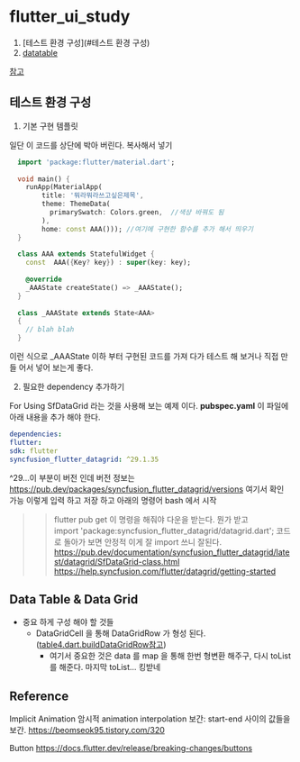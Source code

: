 # flutter_ui_study

1. [테스트 환경 구성](#테스트 환경 구성)
2. [datatable](#data-table--data-grid)

[참고](#reference)


## 테스트 환경 구성

1. 기본 구현 템플릿

  일단 이 코드를 상단에 박아 버린다. 복사해서 넣기 
  ```dart
    import 'package:flutter/material.dart';
    
    void main() {
      runApp(MaterialApp(
          title: '뭐라뭐라쓰고싶은제목',
          theme: ThemeData(
            primarySwatch: Colors.green,  //색상 바꿔도 됨
          ),
          home: const AAA())); //여기에 구현한 함수를 추가 해서 띄우기
    }
    
    class AAA extends StatefulWidget {
      const  AAA({Key? key}) : super(key: key);
    
      @override
      _AAAState createState() => _AAAState();
    }
    
    class _AAAState extends State<AAA> 
    {
      // blah blah
    }
  ```
  이런 식으로 _AAAState 이하 부터 구현된 코드를 가져 다가 테스트 해 보거나 직접 만들 어서 넣어 보는게 좋다. 

2. 필요한 dependency 추가하기

  For Using SfDataGrid 라는 것을 사용해 보는 예제 이다.
  **pubspec.yaml** 이 파일에 아래 내용을 추가 해야 한다.
  ```yaml
  dependencies:
  flutter:
  sdk: flutter
  syncfusion_flutter_datagrid: ^29.1.35
  ```
  ^29...이 부분이 버전 인데 버전 정보는 https://pub.dev/packages/syncfusion_flutter_datagrid/versions 여기서 확인 가능
  이렇게 입력 하고 저장 하고 아래의 명령어 bash 에서 시작
  >> flutter pub get
  이 명령을 해줘야 다운을 받는다. 뭔가 받고  
  >> import 'package:syncfusion_flutter_datagrid/datagrid.dart';
  코드로 돌아가 보면 안정적 이게 잘 import 쓰니 잘된다.
  https://pub.dev/documentation/syncfusion_flutter_datagrid/latest/datagrid/SfDataGrid-class.html
  https://help.syncfusion.com/flutter/datagrid/getting-started
  
## Data Table & Data Grid

- 중요 하게 구성 해야 할 것들
  - DataGridCell 을 통해 DataGridRow 가 형성 된다. ([table4.dart.buildDataGridRow참고](lib/tables/table4.dart:131))
    - 여기서 중요한 것은  data 를 map 을 통해 한번 형변환 해주구, 다시 toList 를 해준다. 마지막 toList... 킹받네

## Reference

Implicit Animation 암시적 animation
interpolation 보간: start-end 사이의 값들을 보간.
https://beomseok95.tistory.com/320

Button
https://docs.flutter.dev/release/breaking-changes/buttons

